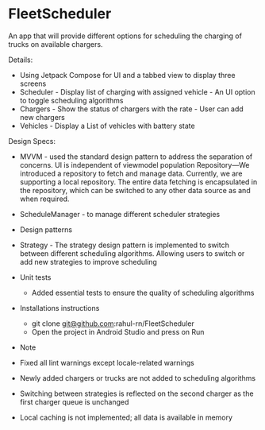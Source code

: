 # FleetScheduler

An app that will provide different options for scheduling the charging of trucks on available chargers. 

Details:
  - Using Jetpack Compose for UI and a tabbed view to display three screens
  -  Scheduler
    - Display list of charging with assigned vehicle
    - An UI option to toggle scheduling algorithms
  -  Chargers
    -  Show the status of chargers with the rate
    -  User can add new chargers
  -  Vehicles
    -  Display a List of vehicles with battery state

Design Specs:
- MVVM - used the standard design pattern to address the separation of concerns. UI is independent of viewmodel population
Repository—We introduced a repository to fetch and manage data. Currently, we are supporting a local repository. The entire data fetching is encapsulated in the repository, which can be switched to any other data source as and when required.
- ScheduleManager - to manage different scheduler strategies

- Design patterns
- Strategy - The strategy design pattern is implemented to switch between different scheduling algorithms. Allowing users to switch or add new strategies to improve scheduling

- Unit tests
  -  Added essential tests to ensure the quality of scheduling algorithms
     
- Installations instructions
  - git clone git@github.com:rahul-rn/FleetScheduler
  - Open the project in Android Studio and press on Run
    
 - Note
  - Fixed all lint warnings except locale-related warnings
  - Newly added chargers or trucks are not added to scheduling algorithms
  - Switching between strategies is reflected on the second charger as the first charger queue is unchanged
  - Local caching is not implemented; all data is available in memory

